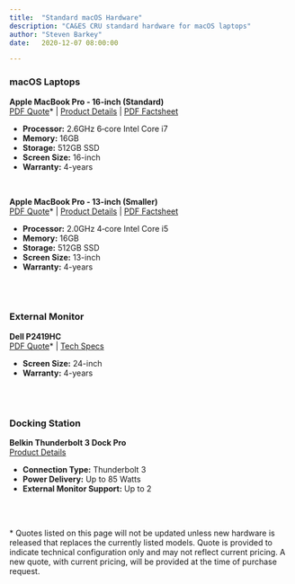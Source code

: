 ```yaml
---
title:  "Standard macOS Hardware"
description: "CA&ES CRU standard hardware for macOS laptops"
author: "Steven Barkey"
date:   2020-12-07 08:00:00

---
```

<h3>macOS Laptops</h3>
<p><b>Apple MacBook Pro - 16-inch (Standard)</b><br />
<a target="_blank" href="/media/policies/Quote - Apple MacBook Pro 16-inch.pdf">PDF Quote</a>* | <a target="_blank" href="https://www.apple.com/macbook-pro-16/">Product Details</a> | <a target="_blank" href="/media/policies/Factsheet - 16-inch MacBook Pro.pdf">PDF Factsheet</a></p>
<ul>
	<li><b>Processor:</b> 2.6GHz 6‑core Intel Core i7</li>
	<li><b>Memory:</b> 16GB</li>
	<li><b>Storage:</b> 512GB SSD</li>
	<li><b>Screen Size:</b> 16-inch</li>
	<li><b>Warranty:</b> 4-years</li>
</ul>
<br />
<p><b>Apple MacBook Pro - 13-inch (Smaller)</b><br />
<a target="_blank" href="/media/policies/Quote - Apple MacBook Pro 13-inch.pdf">PDF Quote</a>* | <a target="_blank" href="https://www.apple.com/macbook-pro-13/">Product Details</a> | <a target="_blank" href="/media/policies/Factsheet - 13-inch MacBook Pro.pdf">PDF Factsheet</a></p>
<ul>
	<li><b>Processor:</b> 2.0GHz 4‑core Intel Core i5</li>
	<li><b>Memory:</b> 16GB</li>
	<li><b>Storage:</b> 512GB SSD</li>
	<li><b>Screen Size:</b> 13-inch</li>
	<li><b>Warranty:</b> 4-years</li>
</ul>
<br />
<br />
<h3>External Monitor</h3>
<p><b>Dell P2419HC</b><br />
<a target="_blank" href="/media/policies/Quote - Dell P2419HC Monitor.pdf">PDF Quote</a>* | <a target="_blank" href="https://www.dell.com/en-us/work/shop/dell-24-usb-c-monitor-p2419hc/apd/210-aqco/monitors-monitor-accessories#techspecs_section">Tech Specs</a></p>
<ul>
	<li><b>Screen Size:</b> 24-inch</li>
	<li><b>Warranty:</b> 4-years</li>
</ul>
<br />
<br />
<h3>Docking Station</h3>
<p><b>Belkin Thunderbolt 3 Dock Pro</b><br />
<a target="_blank" href="https://www.apple.com/shop/product/HP9H2VC/A/belkin-thunderbolt-3-dock-pro">Product Details</a></p>
<ul>
	<li><b>Connection Type:</b> Thunderbolt 3</li>
	<li><b>Power Delivery:</b> Up to 85 Watts</li>
	<li><b>External Monitor Support:</b> Up to 2</li>
</ul>
<br/>
<br/>
<p>* Quotes listed on this page will not be updated unless new hardware is released that replaces the currently listed models.  Quote is provided to indicate technical configuration only and may not reflect current pricing.  A new quote, with current pricing, will be provided at the time of purchase request.</p>